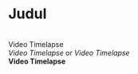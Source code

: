 


# Judul


<br /> Video Timelapse
<br /> _Video Timelapse_ or *Video Timelapse*
<br /> **Video Timelapse**


